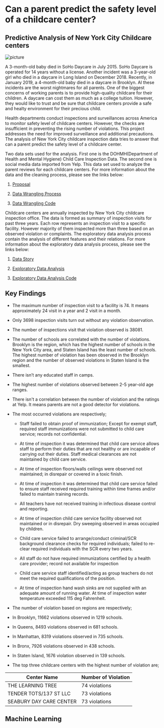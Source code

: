 # Can a parent predict the safety level of a childcare center?

## Predictive Analysis of New York City Childcare centers

![picture](https://www.texaschildcaretraining.com/wp-content/uploads/2016/02/Blocks-how-safe-e1455198065617-420x315.jpg)

A 3-month-old baby died in SoHo Daycare in July 2015. SoHo Daycare is operated for 14 years without a license. Another incident was a 3-year-old girl who died in a daycare in Long Island on December 2018. Recently, in January 2019, a 4-month-old baby died in a daycare in Brooklyn. Al these incidents are the worst nightmares for all parents. One of the biggest concerns of working parents is to provide high-quality childcare for their children. A daycare can cost them as much as a college tuition. However, they would like to trust and be sure that childcare centers provide a safe and healty environment for their precious child.    

Health departments conduct inspections and surveillances across America to monitor safety level of childcare centers. However, the checks are insufficient in preventing the rising number of violations. This project addresses the need for improved surveillance and additional precautions. The analysis of New York City childcare inspection data tries to answer that can a parent predict the safety level of a childcare center.
 
Two data sets used for the analysis. First one is the DOHMH(Department of Health and Mental Hygiene) Child Care Inspection Data. The second one is social media data imported from Yelp. This data set used to analyze the parent reviews for each childcare centers. For more information about the data and the cleaning process, please see the links below:

  1. [Proposal](https://github.com/daphneworld/capstone1/blob/master/%20Proposal.pdf)
  
  2. [Data Wrangling Process](https://github.com/daphneworld/capstone1/blob/master/Data%20Wrangling%20Process%20of%20Capstone%20Project%201.pdf)
  
  3. [Data Wrangling Code](https://github.com/daphneworld/capstone1/blob/master/Data%20Wrangling%20of%20Capstone%20Project.ipynb)
  
Childcare centers are annually inspected by New York City childcare inspection office. The data is formed as summary of inspection visits for past three years. Each row represents an inspection visit to a specific facility. However majority of them inspected more than three based on an observed violation or complaints. The exploratory data analysis process contain the analysis of different features and their relations.  For more information about the exploratory data analysis process, please see the links below:

  1. [Data Story](https://github.com/daphneworld/capstone1/blob/master/CHILDCARE%20CENTERS%20SAFETY%20LEVEL%20PREDICTION.pdf)
 
  2. [Exploratory Data Analysis](https://github.com/daphneworld/capstone1/blob/master/Exploratory%20Data%20Analysis.pdf)
 
  3. [Exploratory Data Analysis Code](https://github.com/daphneworld/capstone1/blob/master/Exploratory%20Data%20Analysis%20New%20York%20City%20Childcare%20Centers.ipynb)
 
## Key Findings

 - The maximum number of inspection visit to a facility is 74. It means approximately 24 visit in a year and 2 visit in a month.
 
 - Only 3698 inspection visits turn out without any violation observation.
 
 - The number of inspections visit that violation observed is 38081.
 
 - The number of schools are correlated with the number of violations. Brooklyn is the region, which has the highest number of schools in the New York City area, and Staten Island has the least number of schools. The highest number of violation has been observed in the Brooklyn region and the number of observed violations in Staten Island is the smallest.
 
 - There isn’t any educated staff in camps.

 - The highest number of violations observed between 2-5 year-old age ranges.

 - There isn't a correlation between the number of violation and the ratings at Yelp. It means parents are not a good detector for violations.

 - The most occurred violations are respectively;
   - Staff failed to obtain proof of immunization; Except for exempt staff, required staff immunizations were not submitted to child care service; records not confidential. 
   
   - At time of inspection it was determined that child care service allows staff to perform their duties that are not healthy or are incapable of carrying out their duties. Staff medical clearances are not maintained by child care service.
   
   - At time of inspection floors/walls ceilings were observed not maintained; in disrepair or covered in a toxic finish.
   
   - At time of inspection it was determined that child care service failed to ensure staff received required training within time frames and/or failed to maintain training records.
   
   - All teachers have not received training in infectious disease control and reporting.
   
   - At time of inspection child care service facility observed not maintained or in disrepair. Dry sweeping observed in areas occupied by children.
   
   - Child care service failed to arrange/conduct criminal/SCR background clearance checks for required individuals; failed to re-clear required individuals with the SCR every two years.
   
   - All staff do not have required immunizations certified by a health care provider; record not available for inspection
   
   - Child care service staff identified/acting as group teachers do not meet the required qualifications of the position.
   
   - At time of inspection hand wash sinks are not supplied with an adequate amount of running water. At time of inspection water temperature exceeded 115 deg Fahrenheit. 

  - The number of violation based on regions are respectively;
  
   - In Brooklyn, 11662 violations observed in 1219 schools.
   
   - In Queens, 8493 violations observed in 681 schools.
   
   - In Manhattan, 8319 violations observed in 735 schools.
   
   - In Bronx, 7926 violations observed in 438 schools.
   
   - In Staten Island, 1676 violation observed in 139 schools.
   
  - The top three childcare centers with the highest number of violation are;
  
  Center Name | Number of Violation
  ------------|---------------------
  THE LEARNING TREE|74 violations
  TENDER TOTS/137 ST LLC|73 violations
  SEABURY DAY CARE CENTER|73 violations
  
  ## Machine Learning
  
  

